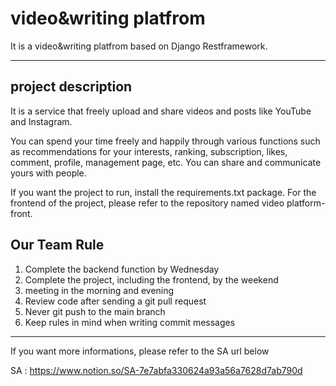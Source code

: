 # video&writing platfrom  


It is a video&writing platfrom based on Django Restframework.

----------

## project description
It is a service that freely upload and share videos and posts like YouTube and Instagram.


You can spend your time freely and happily through various functions such as recommendations for your interests, ranking, subscription, likes, comment, profile, management page, etc. You can share and communicate yours with people.


If you want the project to run, install the requirements.txt package. For the frontend of the project, please refer to the repository named video platform-front.


## Our Team Rule
1. Complete the backend function by Wednesday
2. Complete the project, including the frontend, by the weekend
3. meeting in the morning and evening
4. Review code after sending a git pull request
5. Never git push to the main branch
6. Keep rules in mind when writing commit messages


-------------

If you want more informations, please refer to the SA url below


SA : https://www.notion.so/SA-7e7abfa330624a93a56a7628d7ab790d


